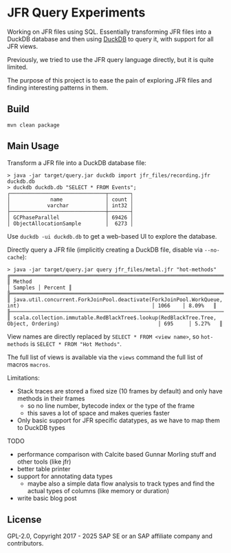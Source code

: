 JFR Query Experiments
=====================

Working on JFR files using SQL. Essentially transforming JFR files into a DuckDB database
and then using [DuckDB](https://duckdb.org/) to query it, with support for all JFR views.

Previously, we tried to use the JFR query language directly, but it is quite limited.

The purpose of this project is to ease the pain of exploring JFR files and finding interesting
patterns in them.

Build
-----
```shell
mvn clean package
```

Main Usage
----------

Transform a JFR file into a DuckDB database file:

```shell
> java -jar target/query.jar duckdb import jfr_files/recording.jfr duckdb.db
> duckdb duckdb.db "SELECT * FROM Events";
┌───────────────────────────────┬───────┐
│             name              │ count │
│            varchar            │ int32 │
├───────────────────────────────┼───────┤
│ GCPhaseParallel               │ 69426 │
│ ObjectAllocationSample        │  6273 │
```

Use `duckdb -ui duckdb.db` to get a web-based UI to explore the database.

Directly query a JFR file (implicitly creating a DuckDB file, disable via `--no-cache`):

```
> java -jar target/query.jar query jfr_files/metal.jfr "hot-methods" 
╔═════════════════════════════════════════════════════════════════════════════════════════════════════════════════════╤═════════╤═════════╗
║ Method                                                                                                              │ Samples │ Percent ║
╠═════════════════════════════════════════════════════════════════════════════════════════════════════════════════════╪═════════╪═════════╣
║ java.util.concurrent.ForkJoinPool.deactivate(ForkJoinPool.WorkQueue, int)                                           │ 1066    │ 8.09%   ║
╟─────────────────────────────────────────────────────────────────────────────────────────────────────────────────────┼─────────┼─────────╢
║ scala.collection.immutable.RedBlackTree$.lookup(RedBlackTree.Tree, Object, Ordering)                                │ 695     │ 5.27%   ║
```

View names are directly replaced by `SELECT * FROM <view name>`, so `hot-methods` is
`SELECT * FROM "Hot Methods"`.

The full list of views is available via the `views` command the full list of macros `macros`.

Limitations:
- Stack traces are stored a fixed size (10 frames by default) and only have methods in their frames
   - so no line number, bytecode index or the type of the frame
   - this saves a lot of space and makes queries faster
- Only basic support for JFR specific datatypes, as we have to map them to DuckDB types



TODO
- performance comparison with Calcite based Gunnar Morling stuff and other tools (like jfr)
- better table printer
- support for annotating data types
   - maybe also a simple data flow analysis to track types and find the actual types of columns 
     (like memory or duration)
- write basic blog post

License
-------
GPL-2.0, Copyright 2017 - 2025 SAP SE or an SAP affiliate company and contributors.